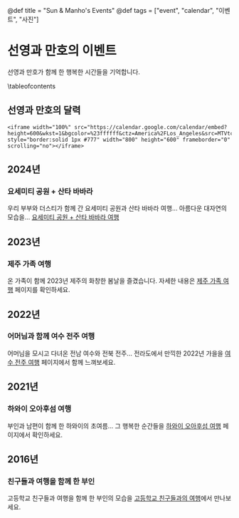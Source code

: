 @def title = "Sun & Manho's Events"
@def tags = ["event", "calendar", "이벤트", "사진"]

# 선영과 만호의 이벤트

선영과 만호가 함께 한 행복한 시간들을 기억합니다.

\tableofcontents <!-- you can use \toc as well -->

## 선영과 만호의 달력

~~~
<iframe width="100%" src="https://calendar.google.com/calendar/embed?height=600&wkst=1&bgcolor=%23ffffff&ctz=America%2FLos_Angeles&src=MTVtczV0ZTQwdHNqbTduYW9tZjM0NDMwYW9AZ3JvdXAuY2FsZW5kYXIuZ29vZ2xlLmNvbQ&color=%23E4C441" style="border:solid 1px #777" width="800" height="600" frameborder="0" scrolling="no"></iframe>
~~~

## 2024년
### 요세미티 공원 + 산타 바바라
우리 부부와 더스티가 함께 간 요세미티 공원과 산타 바바라 여행...
아름다운 대자연의 모습을... [요세미티 공원 + 산타 바바라 여행](/events/2024/Yosemite_SantaBabara/)

## 2023년 
### 제주 가족 여행
온 가족이 함께 2023년 제주의 화창한 봄날을 즐겼습니다.
자세한 내용은 [제주 가족 여행](/events/2023/JeJuFamilyTravel/) 페이지를 확인하세요.

## 2022년
### 어머님과 함께 여수 전주 여행
어머님을 모시고 다녀온 전남 여수와 전북 전주...
전라도에서 만끽한 2022년 가을을 [여수 전주 여행](/events/2022/YeoSuJunJuTravel/) 페이지에서 함께 느껴보세요.

## 2021년
### 하와이 오아후섬 여행
부인과 남편이 함께 한 하와이의 초여름...
그 행복한 순간들을 [하와이 오아후섬 여행](/events/2021/Oahu/) 페이지에서 확인하세요.

## 2016년
### 친구들과 여행을 함께 한 부인
고등학교 친구들과 여행을 함께 한 부인의 모습을 [고등학교 친구들과의 여행](/events/2016/FriendsTravel/)에서 만나보세요.